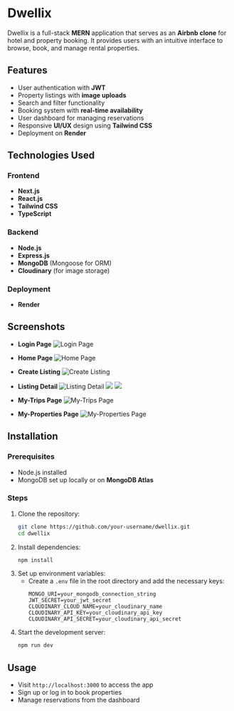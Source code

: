 # Dwellix

Dwellix is a full-stack **MERN** application that serves as an **Airbnb clone** for hotel and property booking. It provides users with an intuitive interface to browse, book, and manage rental properties.

## Features

- User authentication with **JWT**
- Property listings with **image uploads**
- Search and filter functionality
- Booking system with **real-time availability**
- User dashboard for managing reservations
- Responsive **UI/UX** design using **Tailwind CSS**
- Deployment on **Render**

## Technologies Used

### Frontend
- **Next.js**
- **React.js**
- **Tailwind CSS**
- **TypeScript**

### Backend
- **Node.js**
- **Express.js**
- **MongoDB** (Mongoose for ORM)
- **Cloudinary** (for image storage)

### Deployment
- **Render** 

## Screenshots
- **Login Page** 
![Login Page](https://res.cloudinary.com/dkk2rer7z/image/upload/v1740573906/samples/Screenshot_2025-02-26_180500_bhna8f.png)


- **Home Page** 
![Home Page](https://res.cloudinary.com/dkk2rer7z/image/upload/v1740573906/samples/Screenshot_2025-02-26_180500_bhna8f.png)


- **Create Listing** 
![Create Listing](https://res.cloudinary.com/dkk2rer7z/image/upload/v1740573939/samples/Screenshot_2025-02-26_180634_zm6i2a.png)


- **Listing Detail** 
![Listing Detail](https://res.cloudinary.com/dkk2rer7z/image/upload/v1740573958/samples/Screenshot_2025-02-26_180710_gsobrb.png)
![](https://res.cloudinary.com/dkk2rer7z/image/upload/v1740573958/samples/Screenshot_2025-02-26_180728_hk7iym.png)
![](https://res.cloudinary.com/dkk2rer7z/image/upload/v1740573958/samples/Screenshot_2025-02-26_180744_bpo3rh.png)


- **My-Trips Page** 
![My-Trips Page](https://res.cloudinary.com/dkk2rer7z/image/upload/v1740573939/samples/Screenshot_2025-02-26_180611_xkoxdt.png)


- **My-Properties Page** 
![My-Properties Page](https://res.cloudinary.com/dkk2rer7z/image/upload/v1740573939/samples/Screenshot_2025-02-26_180611_xkoxdt.png)

## Installation

### Prerequisites
- Node.js installed
- MongoDB set up locally or on **MongoDB Atlas**

### Steps
1. Clone the repository:
   ```bash
   git clone https://github.com/your-username/dwellix.git
   cd dwellix
   ```
2. Install dependencies:
   ```bash
   npm install
   ```
3. Set up environment variables:
   - Create a `.env` file in the root directory and add the necessary keys:
     ```plaintext
     MONGO_URI=your_mongodb_connection_string
     JWT_SECRET=your_jwt_secret
     CLOUDINARY_CLOUD_NAME=your_cloudinary_name
     CLOUDINARY_API_KEY=your_cloudinary_api_key
     CLOUDINARY_API_SECRET=your_cloudinary_api_secret
     ```
4. Start the development server:
   ```bash
   npm run dev
   ```

## Usage
- Visit `http://localhost:3000` to access the app
- Sign up or log in to book properties
- Manage reservations from the dashboard



